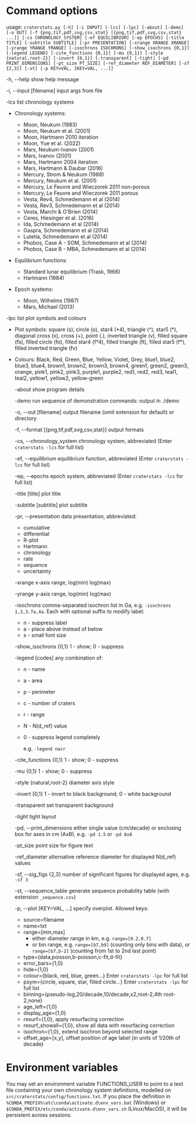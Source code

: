 
# Command options

usage: `craterstats.py [-h] [-i INPUT] [-lcs] [-lpc] [-about] [-demo] [-o OUT] [-f {png,tif,pdf,svg,csv,stat} [{png,tif,pdf,svg,csv,stat} ...]] [-cs CHRONOLOGY_SYSTEM] [-ef EQUILIBRIUM] [-ep EPOCHS] [-title TITLE]
                      [-subtitle SUBTITLE] [-pr PRESENTATION] [-xrange XRANGE XRANGE] [-yrange YRANGE YRANGE] [-isochrons ISOCHRONS] [-show_isochrons {0,1}] [-legend LEGEND] [-cite_functions {0,1}] [-mu {0,1}] [-style {natural,root-2}] [-invert {0,1}] [-transparent] [-tight]
                      [-pd PRINT_DIMENSIONS] [-pt_size PT_SIZE] [-ref_diameter REF_DIAMETER] [-sf {2,3}] [-st] [-p KEY=VAL, [KEY=VAL, ...]]`


  -h, --help            show help message

  -i, --input [filename]   input args from file

  -lcs                  list chronology systems

- Chronology systems:
  - Moon, Neukum (1983)
  - Moon, Neukum et al. (2001)
  - Moon, Hartmann 2010 iteration
  - Moon, Yue et al. (2022)
  - Mars, Neukum-Ivanov (2001)
  - Mars, Ivanov (2001)
  - Mars, Hartmann 2004 iteration
  - Mars, Hartmann & Daubar (2016)
  - Mercury, Strom & Neukum (1988)
  - Mercury, Neukum et al. (2001)
  - Mercury, Le Feuvre and Wieczorek 2011 non-porous
  - Mercury, Le Feuvre and Wieczorek 2011 porous
  - Vesta, Rev4, Schmedemann et al (2014)
  - Vesta, Rev3, Schmedemann et al (2014)
  - Vesta, Marchi & O'Brien (2014)
  - Ceres, Hiesinger et al. (2016)
  - Ida, Schmedemann et al (2014)
  - Gaspra, Schmedemann et al (2014)
  - Lutetia, Schmedemann et al (2014)
  - Phobos, Case A - SOM, Schmedemann et al (2014)
  - Phobos, Case B - MBA, Schmedemann et al (2014)
  

- Equilibrium functions: 
  - Standard lunar equilibrium (Trask, 1966)
  - Hartmann (1984)
  

- Epoch systems:
  - Moon, Wilhelms (1987)
  - Mars, Michael (2013)


-lpc                  list plot symbols and colours

- Plot symbols:
square (s), circle (o), star4 (\*4), triangle (^), star5 (\*), diagonal cross (x), cross (+), point (.), inverted triangle (v), filled square (fs), filled circle (fo), filled star4 (f*4), filled triangle (ft), filled star5 (f\*), filled inverted triangle
 (fv)


- Colours:
Black, Red, Green, Blue, Yellow, Violet, Grey, blue1, blue2, blue3, blue4, brown1, brown2, brown3, brown4, green1, green2, green3, orange, pink1, pink2, pink3, purple1, purple2, red1, red2, red3, teal1, teal2, yellow1, yellow2, yellow-green



  -about                show program details

  -demo                 run sequence of demonstration commands: output in ./demo

  -o, --out [filename]   output filename (omit extension for default) or directory

  -f, --format [{png,tif,pdf,svg,csv,stat}] 
                        output formats

  -cs, --chronology_system 
                        chronology system, abbreviated (Enter `craterstats -lcs` for full list)

  -ef, --equilibrium 
                        equilibrium function, abbreviated (Enter `craterstats -lcs` for full list)

  -ep, --epochs
                        epoch system, abbreviated (Enter `craterstats -lcs` for full list)

  -title [title]        plot title

  -subtitle [subtitle]  plot subtitle

  -pr, --presentation   data presentation, abbreviated: 
  
  - cumulative
  - differential
  - R-plot
  - Hartmann
  - chronology
  - rate
  - sequence
  - uncertainty


  -xrange 
                        x-axis range, log(min) log(max)

  -yrange
                        y-axis range, log(min) log(max)

  -isochrons comma-separated isochron list in Ga, e.g. `-isochrons 1,3,3.7a,4a`.
                        Each with optional suffix to modify label: 
  - n - suppress label
  - a - place above instead of below
  - s - small font size

  -show_isochrons {0,1}
                        1 - show; 0 - suppress

  -legend [codes]       any combination of: 
  
  - n - name
  - a - area 
  - p - perimeter 
  - c - number of craters
  - r - range
  - N - N(d_ref) value
  - 0 - suppress legend completely

      e.g. `-legend nacr`


  -cite_functions {0,1}
                        1 - show; 0 - suppress

  -mu {0,1}             1 - show; 0 - suppress

  -style {natural,root-2}
                        diameter axis style

  -invert {0,1}         1 - invert to black background; 0 - white background

  -transparent          set transparent background

  -tight                tight layout

  -pd, --print_dimensions 
                        either single value (cm/decade) or enclosing box for axes in cm (AxB), e.g. `-pd 1.5` or `-pd 8x8`

  -pt_size              point size for figure text

  -ref_diameter 
                        alternative reference diameter for displayed N(d_ref) values

  -sf, --sig_figs {2,3}
                        number of significant figures for displayed ages, e.g. `-sf 3`

  -st, --sequence_table
                        generate sequence probability table (with extension `_sequence.csv`)

  -p, --plot [KEY=VAL, ...]
                        specify overplot. Allowed keys: 
                        
  - source=filename
  - name=txt
  - range=[min,max]
    - either diameter range in km, e.g. `range=[0.2,0.7]`
    - or bin range, e.g. `range=[b7,b9]` (counting only bins with data), or `range=[b7,b-2]` (counting from 1st to 2nd last point)
  - type={data,poisson,b-poisson,c-fit,d-fit}
  - error_bars={1,0}
  - hide={1,0}
  - colour={black, red, blue, green...} Enter `craterstats -lpc` for full list
  - psym={circle, square, star, filled circle...} Enter `craterstats -lpc` for full list
  - binning={pseudo-log,20/decade,10/decade,x2,root-2,4th root-2,none}
  - age_left={1,0}
  - display_age={1,0}
  - resurf={1,0}, apply resurfacing correction
  - resurf_showall={1,0}, show all data with resurfacing correction
  - isochron={1,0}, extend isochron beyond selected range
  - offset_age=[x,y], offset position of age label (in units of 1/20th of decade)


# Environment variables

You may set an environment variable FUNCTIONS_USER to point to a text file containing your own chronology system 
definitions, modelled on `src/craterstats/config/functions.txt`. If you place the definition in 
`%CONDA_PREFIX%\etc\conda\activate.d\env_vars.bat` (Windows) or `$CONDA_PREFIX/etc/conda/activate.d\env_vars.sh` (Linux/MacOS),
it will be persistent across sessions.